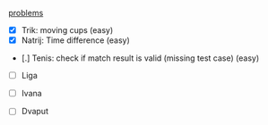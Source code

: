 [problems](https://hsin.hr/coci/archive/2006_2007/contest5_tasks.pdf)

- [X] Trik: moving cups (easy)
- [X] Natrij: Time difference (easy)
- [.] Tenis: check if match result is valid (missing test case) (easy)
- [ ] Liga
- [ ] Ivana
- [ ] Dvaput


